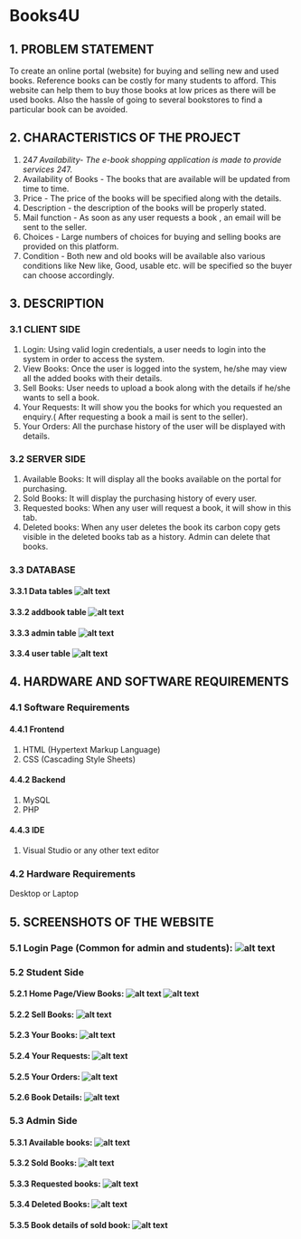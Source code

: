 # Books4U
## 1. PROBLEM STATEMENT
To create an online portal (website) for buying and selling new and used books.
Reference books can be costly for many students to afford. This website can help them to buy those books at low prices as there will be used books. Also the hassle of going to several bookstores to find a particular book can be avoided.

## 2. CHARACTERISTICS OF THE PROJECT
1. 24*7 Availability- The e-book shopping application is made to provide services 24*7.
2. Availability of Books - The books that are available will be updated from time to time.
3. Price - The price of the books will be specified along with the details.
4. Description - the description of the books will be properly stated.
5. Mail function - As soon as any user requests a book , an email will be sent to the seller.
6. Choices - Large numbers of choices for buying and selling books are provided on this platform.
7. Condition - Both new and old books will be available also various conditions like New like, Good, usable etc. will be specified so the buyer can choose accordingly.

## 3. DESCRIPTION
### 3.1 CLIENT SIDE
1. Login: Using valid login credentials, a user needs to login into the system in order to access the system.
2. View Books: Once the user is logged into the system, he/she may view all the added books with their details.
3. Sell Books: User needs to upload a book along with the details if he/she wants to sell a book.
4. Your Requests: It will show you the books for which you requested an enquiry.( After requesting a book a mail is sent to the seller).
5. Your Orders: All the purchase history of the user will be displayed with details.

### 3.2 SERVER SIDE
1. Available Books: It will display all the books available on the portal for purchasing.
2. Sold Books: It will display the purchasing history of every user.
3. Requested books: When any user will request a book, it will show in this tab.
4. Deleted books: When any user deletes the book its carbon copy gets visible in the deleted books tab as a history. Admin can delete that books.

### 3.3 DATABASE

#### 3.3.1 Data tables ![alt text](https://github.com/lavdabade/Books4U/blob/main/images/screenshots/Screenshot%20(166).png)

#### 3.3.2 addbook table ![alt text](https://github.com/lavdabade/Books4U/blob/main/images/screenshots/Screenshot%20(165).png)

#### 3.3.3 admin table ![alt text](https://github.com/lavdabade/Books4U/blob/main/images/screenshots/Screenshot%20(164).png)

#### 3.3.4 user table ![alt text](https://github.com/lavdabade/Books4U/blob/main/images/screenshots/Screenshot%20(163).png)



## 4. HARDWARE AND SOFTWARE REQUIREMENTS
### 4.1 Software Requirements
#### 4.4.1 Frontend
1. HTML (Hypertext Markup Language)
2. CSS (Cascading Style Sheets)

#### 4.4.2 Backend
1. MySQL
2. PHP
#### 4.4.3 IDE
1. Visual Studio or any other text editor

### 4.2 Hardware Requirements
Desktop or Laptop

## 5. SCREENSHOTS OF THE WEBSITE
### 5.1 Login Page (Common for admin and students): ![alt text](https://github.com/lavdabade/Books4U/blob/main/images/screenshots/Screenshot%20(167).png)

### 5.2 Student Side
#### 5.2.1 Home Page/View Books: ![alt text](https://github.com/lavdabade/Books4U/blob/main/images/screenshots/Screenshot%20(168).png) ![alt text](https://github.com/lavdabade/Books4U/blob/main/images/screenshots/Screenshot%20(169).png)
#### 5.2.2 Sell Books: ![alt text](https://github.com/lavdabade/Books4U/blob/main/images/screenshots/Screenshot%20(170).png)
#### 5.2.3 Your Books: ![alt text](https://github.com/lavdabade/Books4U/blob/main/images/screenshots/Screenshot%20(171).png) 
#### 5.2.4 Your Requests: ![alt text](https://github.com/lavdabade/Books4U/blob/main/images/screenshots/Screenshot%20(172).png) 
#### 5.2.5 Your Orders: ![alt text](https://github.com/lavdabade/Books4U/blob/main/images/screenshots/Screenshot%20(173).png)
#### 5.2.6 Book Details: ![alt text](https://github.com/lavdabade/Books4U/blob/main/images/screenshots/Screenshot%20(174).png)

### 5.3 Admin Side
#### 5.3.1 Available books: ![alt text](https://github.com/lavdabade/Books4U/blob/main/images/screenshots/Screenshot%20(175).png)
#### 5.3.2 Sold Books: ![alt text](https://github.com/lavdabade/Books4U/blob/main/images/screenshots/Screenshot%20(176).png)
#### 5.3.3 Requested books: ![alt text](https://github.com/lavdabade/Books4U/blob/main/images/screenshots/Screenshot%20(177).png)
#### 5.3.4 Deleted Books: ![alt text](https://github.com/lavdabade/Books4U/blob/main/images/screenshots/Screenshot%20(178).png)
#### 5.3.5 Book details of sold book: ![alt text](https://github.com/lavdabade/Books4U/blob/main/images/screenshots/Screenshot%20(179).png)
